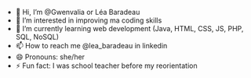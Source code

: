 - 👋 Hi, I’m @Gwenvalia or Léa Baradeau
- 👀 I’m interested in improving ma coding skills
- 🌱 I’m currently learning web development (Java, HTML, CSS, JS, PHP, SQL, NoSQL)
- 📫 How to reach me @lea_baradeau in linkedin
- 😄 Pronouns: she/her
- ⚡ Fun fact: I was school teacher before my reorientation

<!---
Gwenvalia/Gwenvalia is a ✨ special ✨ repository because its `README.md` (this file) appears on your GitHub profile.
You can click the Preview link to take a look at your changes.
--->
